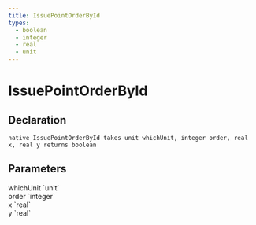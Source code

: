 ```yaml
---
title: IssuePointOrderById
types:
  - boolean
  - integer
  - real
  - unit
---
```


# IssuePointOrderById

## Declaration

```
native IssuePointOrderById takes unit whichUnit, integer order, real x, real y returns boolean
```

## Parameters
<dl>
  <dt>whichUnit `unit`</dt>
  <dd></dd>

  <dt>order `integer`</dt>
  <dd></dd>

  <dt>x `real`</dt>
  <dd></dd>

  <dt>y `real`</dt>
  <dd></dd>
</dl>